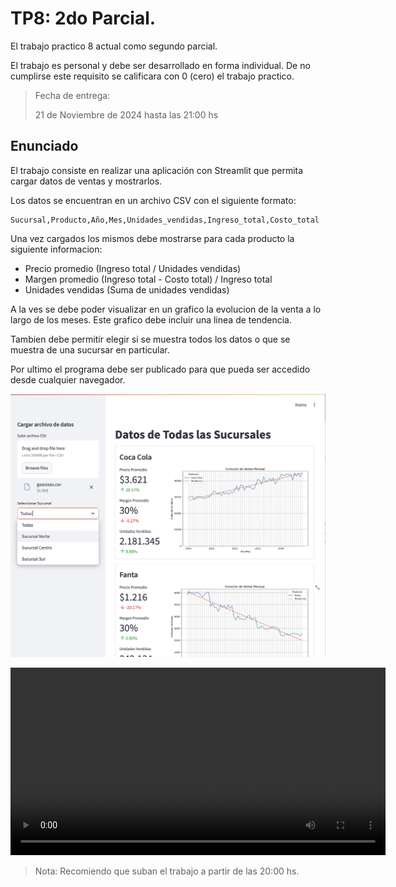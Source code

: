 # TP8: 2do Parcial.

El trabajo practico 8 actual como segundo parcial.

El trabajo es personal y debe ser desarrollado en forma individual.
De no cumplirse este requisito se calificara con 0 (cero) el trabajo practico.

> Fecha de entrega:
>
> 21 de Noviembre de 2024 hasta las 21:00 hs
> 


## Enunciado

El trabajo consiste en realizar una aplicación con Streamlit que permita cargar datos de ventas y mostrarlos.

Los datos se encuentran en un archivo CSV con el siguiente formato:

```
Sucursal,Producto,Año,Mes,Unidades_vendidas,Ingreso_total,Costo_total
```

Una vez cargados los mismos debe mostrarse para cada producto la siguiente informacion:
- Precio promedio   (Ingreso total / Unidades vendidas)
- Margen promedio   (Ingreso total - Costo total) / Ingreso total
- Unidades vendidas (Suma de unidades vendidas)

A la ves se debe poder visualizar en un grafico la evolucion de la venta a lo largo de los meses.
Este grafico debe incluir una linea de tendencia.

Tambien debe permitir elegir si se muestra todos los datos o que se muestra de una sucursar en particular. 

Por ultimo el programa debe ser publicado para que pueda ser accedido desde cualquier navegador.

![Pantalla 1](pantalla1.png)

<video width="600" controls>
  <source src="tp8.mp4" type="video/mp4">
  Tu navegador no soporta la etiqueta de video.
</video>




> Nota: Recomiendo que suban el trabajo a partir de las 20:00 hs.


